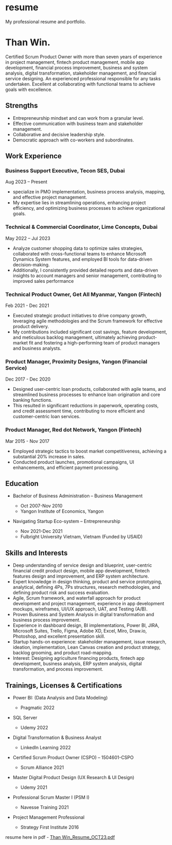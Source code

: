 # resume
My professional resume and portfolio.
# Than Win.
Certified Scrum Product Owner with more than seven years of experience in project management, fintech product management, mobile app development, financial process improvement, business and system analysis, digital transformation, stakeholder management, and financial service designing. An experienced professional responsible for any tasks undertaken. Excellent at collaborating with functional teams to achieve goals with excellence.

## Strengths
- Entrepreneurship mindset and can work from a granular level.
- Effective communication with business team and stakeholder management.
- Collaborative and decisive leadership style.
- Democratic approach with co-workers and subordinates.

## Work Experience

### Business Support Executive, Tecon SES, Dubai
Aug 2023 – Present
- specialize in PMO implementation, business process analysis, mapping, and effective project management.
- My expertise lies in streamlining operations, enhancing project efficiency, and optimizing business processes to achieve organizational goals.

### Technical & Commercial Coordinator, Lime Concepts, Dubai
May 2022 – Jul 2023
- Analyze customer shopping data to optimize sales strategies, collaborated with cross-functional teams to enhance Microsoft Dynamics System features, and employed BI tools for data-driven decision-making.
- Additionally, I consistently provided detailed reports and data-driven insights to account managers and senior management, contributing to improved sales performance

### Technical Product Owner, Get All Myanmar, Yangon (Fintech)
Feb 2021 - Dec 2021
- Executed strategic product initiatives to drive company growth, leveraging agile methodologies and the Scrum framework for effective product delivery.
- My contributions included significant cost savings, feature development, and meticulous backlog management, ultimately achieving product-market fit and fostering a high-performing team of product managers and business analysts.

### Product Manager, Proximity Designs, Yangon (Financial Service)
Dec 2017 - Dec 2020
- Designed user-centric loan products, collaborated with agile teams, and streamlined business processes to enhance loan origination and core banking functions.
- This resulted in significant reductions in paperwork, operating costs, and credit assessment time, contributing to more efficient and customer-centric loan services.

### Product Manager, Red dot Network, Yangon (Fintech)
Mar 2015 - Nov 2017
- Employed strategic tactics to boost market competitiveness, achieving a substantial 20% increase in sales.
- Conducted product launches, promotional campaigns, UI enhancements, and efficient payment processing.

## Education

- Bachelor of Business Administration – Business Management
  - Oct 2007-Nov 2010
  - Yangon Institute of Economics, Yangon

- Navigating Startup Eco-system – Entrepreneurship
  - Nov 2021-Dec 2021
  - Fulbright University Vietnam, Vietnam (Funded by USAID)

## Skills and Interests
- Deep understanding of service design and blueprint, user-centric financial credit product design, mobile app development, fintech features design and improvement, and ERP system architecture.
- Expert knowledge in design thinking, product and service prototyping, analytical, defining 4Ps, 7Ps structures, research methodologies, and defining product risk and success evaluation.
- Agile, Scrum framework, and waterfall approach for product development and project management, experience in app development mockups, wireframes, UI/UX approach, UAT, and Testing (A/B).
- Proven Business and System Analysis in digital transformation and business process improvement.
- Experience in dashboard design, BI implementations, Power BI, JIRA, Microsoft Suites, Trello, Figma, Adobe XD, Excel, Miro, Draw.io, Photoshop, and excellent presentation skill.
- Startup hands-on experience: stakeholder management, issue research, ideation, implementation, Lean Canvas creation and product strategy, backlog grooming, and product road-mapping.
- Interest: Designing agriculture financing products, fintech app development, business analysis, ERP system analysis, digital transformation, and process improvement.

## Trainings, Licenses & Certifications
- Power BI: (Data Analysis and Data Modeling)
  - Pragmatic 2022

- SQL Server
  - Udemy 2022

- Digital Transformation & Business Analyst
  - LinkedIn Learning 2022

- Certified Scrum Product Owner (CSPO) – 1504601-CSPO
  - Scrum Alliance 2021

- Master Digital Product Design (UX Research & UI Design)
  - Udemy 2021

- Professional Scrum Master I (PSM I)
  - Navesse Training 2021

- Project Management Professional
  - Strategy First Institute 2016
 
resume here in pdf - [Than Win_Resume_OCT23.pdf](https://github.com/thanwin212/resume/files/13249888/Than.Win_Resume_OCT23.pdf)

